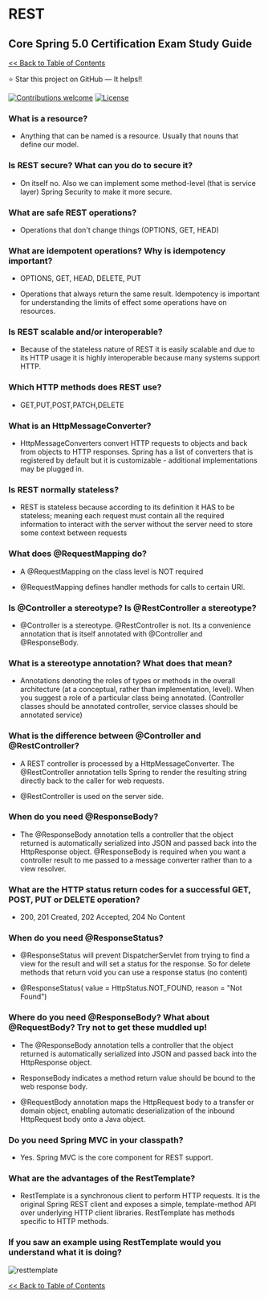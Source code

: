 # REST
## Core Spring 5.0 Certification Exam Study Guide

[<< Back to Table of Contents](README.md)

:star: Star this project on GitHub — It helps!!

[![Contributions welcome](https://img.shields.io/badge/contributions-welcome-orange.svg)](https://github.com/seanjgildea/CoreSpring5CertificationGuide/issues)
[![License](https://img.shields.io/badge/license-MIT-blue.svg)](https://opensource.org/licenses/MIT)

### What is a resource?

- Anything that can be named is a resource. Usually that nouns that define our model.

### Is REST secure? What can you do to secure it?

- On itself no. Also we can implement some method-level (that is service layer) Spring Security to make it more secure.

### What are safe REST operations?

- Operations that don't change things (OPTIONS, GET, HEAD)

### What are idempotent operations? Why is idempotency important?

- OPTIONS, GET, HEAD, DELETE, PUT

- Operations that always return the same result. Idempotency is important for understanding the limits of effect some operations have on resources.

### Is REST scalable and/or interoperable?

- Because of the stateless nature of REST it is easily scalable and due to its HTTP usage it is highly interoperable because many systems support HTTP.

### Which HTTP methods does REST use?

- GET,PUT,POST,PATCH,DELETE

### What is an HttpMessageConverter?

- HttpMessageConverters convert HTTP requests to objects and back from objects to HTTP responses. Spring has a list of converters that is registered by default but it is customizable - additional implementations may be plugged in.

### Is REST normally stateless?

- REST is stateless because according to its definition it HAS to be stateless; meaning each request must contain all the required information to interact with the server without the server need to store some context between requests

### What does @RequestMapping do?

- A @RequestMapping on the class level is NOT required

- @RequestMapping defines handler methods for calls to certain URI.

### Is @Controller a stereotype? Is @RestController a stereotype?

- @Controller is a stereotype. @RestController is not. Its a convenience annotation that is itself annotated with @Controller and @ResponseBody.

### What is a stereotype annotation? What does that mean?

- Annotations denoting the roles of types or methods in the overall architecture (at a conceptual, rather than implementation, level). When you suggest a role of a particular class being annotated. (Controller classes should be annotated controller, service classes should be annotated service)

### What is the difference between @Controller and @RestController?

- A REST controller is processed by a HttpMessageConverter. The @RestController annotation tells Spring to render the resulting string directly back to the caller for web requests.

- @RestController is used on the server side.

### When do you need @ResponseBody?

- The @ResponseBody annotation tells a controller that the object returned is automatically serialized into JSON and passed back into the HttpResponse object. @ResponseBody is required when you want a controller result to me passed to a message converter rather than to a view resolver.

### What are the HTTP status return codes for a successful GET, POST, PUT or DELETE operation?

- 200, 201 Created, 202 Accepted, 204 No Content

### When do you need @ResponseStatus?

- @ResponseStatus will prevent DispatcherServlet from trying to find a view for the result and will set a status for the response. So for delete methods that return void you can use a response status (no content)

- @ResponseStatus( value = HttpStatus.NOT_FOUND, reason = "Not Found")

### Where do you need @ResponseBody? What about @RequestBody? Try not to get these muddled up!

- The @ResponseBody annotation tells a controller that the object returned is automatically serialized into JSON and passed back into the HttpResponse object.

- ResponseBody indicates a method return value should be bound to the web response body.

- @RequestBody annotation maps the HttpRequest body to a transfer or domain object, enabling automatic deserialization of the inbound HttpRequest body onto a Java object.

### Do you need Spring MVC in your classpath?

- Yes. Spring MVC is the core component for REST support.

### What are the advantages of the RestTemplate?

- RestTemplate is a synchronous client to perform HTTP requests. It is the original Spring REST client and exposes a simple, template-method API over underlying HTTP client libraries. RestTemplate has methods specific to HTTP methods.

### If you saw an example using RestTemplate would you understand what it is doing?

![resttemplate](https://github.com/seanjgildea/CoreSpring5CertificationGuide/blob/master/img/RestTemplate-methods.png)


[<< Back to Table of Contents](README.md)
